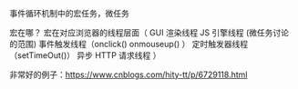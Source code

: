 事件循环机制中的宏任务，微任务

宏在哪？
宏在对应浏览器的线程层面（
  GUI 渲染线程
  JS 引擎线程 (微任务讨论的范围)
  事件触发线程（onclick() onmouseup() ）
  定时触发器线程（setTimeOut()）
  异步 HTTP 请求线程
）

非常好的例子：https://www.cnblogs.com/hity-tt/p/6729118.html
